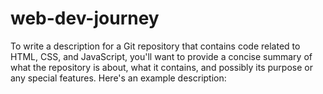 # web-dev-journey
To write a description for a Git repository that contains code related to HTML, CSS, and JavaScript, you'll want to provide a concise summary of what the repository is about, what it contains, and possibly its purpose or any special features. Here's an example description:
